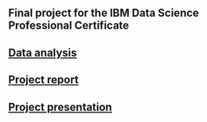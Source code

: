 ## Final project for the IBM Data Science Professional Certificate
## [Data analysis](https://github.com/jelena-rota/ibm-project/blob/master/The_Battle_of_Manhattan_and_Downtown_Toronto_Neighborhoods.ipynb)
## [Project report](https://github.com/jelena-rota/ibm-project/blob/master/The_Battle_of_Manhattan_and_Downtown_Toronto_Neighborhoods_Project_Report.pdf)
## [Project presentation](https://github.com/jelena-rota/ibm-project/blob/master/The_Battle_of_Manhattan_and_Downtown_Toronto_Neighborhoods_Project_Presentation.pdf)
